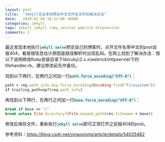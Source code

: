 ```yaml
---
layout: post
title:  "Jekyll无法本地预览中文文件名文件的解决办法"
date:   2020-02-04 16:12:00 +0800
categories: Jekyll
tags: Jekyll jekyll ruby servlet webrick httpservlet
comments: 1
---
```

最近发现本地执行<span style=" background-color:#e1ffff">`jekyll serve`</span>预览自己的博客时，点开文件名带中文的post会报404，看报错信息估计原因是路径解析时出现乱码。在网上找到了解决办法：按以下说明修改Ruby安装目录下lib\ruby\2.x.x\webrick\httpservlet下的filehandler.rb，建议修改前先作备份。  

找到以下两行，在两行之间加一行<span style=" background-color:#e1ffff">`path.force_encoding("UTF-8")`</span>：
```ruby
path = req.path_info.dup.force_encoding(Encoding.find("filesystem"))
if trailing_pathsep?(req.path_info)
```
再找到以下两行，在两行之间加一行<span style=" background-color:#e1ffff">`base.force_encoding("UTF-8")`</span>：
```ruby
break if base == "/"
break unless File.directory?(File.expand_path(res.filename + base))
```
修改后保存文件，重新执行<span style=" background-color:#e1ffff">`jekyll serve`</span>即可正常打开之前报404的post。  

参考资料：<https://blog.csdn.net/yinaoxiong/article/details/54025482>